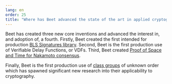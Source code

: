 ```yaml
---
lang: en
order: 25
title: "Where has Beet advanced the state of the art in applied cryptography?"
---
```


Beet has created three new core inventions and advanced the interest in, and adoption of, a fourth. Firstly, Beet created the first intended for production [BLS Signatures library](https://github.com/Beet-Network/bls-signatures). Second, Beet is the first production use of Verifiable Delay Functions, or VDFs. Third, Beet created [Proof of Space and Time for Nakamoto consensus](https://www.beetnetwork.org/assets/BeetGreenPaper.pdf).

Finally, Beet is the first production use of [class groups](https://github.com/Beet-Network/vdf-competition/blob/master/classgroups.pdf) of unknown order which has spawned significant new research into their applicability to cryptography.
